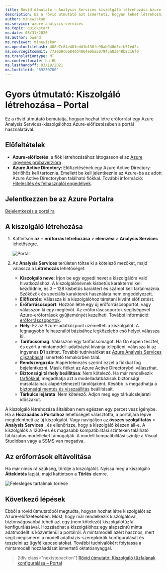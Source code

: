 ```yaml
---
title: Rövid útmutató – Analysis Services kiszolgáló létrehozása Azure Portalban | Microsoft Docs
description: Ez a rövid útmutató azt ismerteti, hogyan lehet létrehozni egy Azure Analysis Services Server-példányt a Azure Portal használatával.
author: minewiskan
ms.service: azure-analysis-services
ms.topic: quickstart
ms.date: 08/31/2020
ms.author: owend
ms.reviewer: minewiskan
ms.openlocfilehash: 488e7c84e481edd1b136fe90ab948d3cfb51ed2c
ms.sourcegitcommit: 772eb9c6684dd4864e0ba507945a83e48b8c16f0
ms.translationtype: MT
ms.contentlocale: hu-HU
ms.lasthandoff: 03/19/2021
ms.locfileid: "89230780"
---
```

# <a name="quickstart-create-a-server---portal"></a>Gyors útmutató: Kiszolgáló létrehozása – Portal

Ez a rövid útmutató bemutatja, hogyan hozhat létre erőforrást egy Azure Analysis Services-kiszolgálóhoz Azure-előfizetésében a portál használatával.

## <a name="prerequisites"></a>Előfeltételek 

* **Azure-előfizetés**: a fiók létrehozásához látogasson el az [Azure ingyenes próbaverzióra](https://azure.microsoft.com/offers/ms-azr-0044p/) .
* **Azure Active Directory**: Előfizetésének egy Azure Active Directory-bérlőhöz kell tartoznia. Emellett be kell jelentkeznie az Azure-ba az adott Azure Active Directoryban található fiókkal. További információ: [Hitelesítés és felhasználói engedélyek](analysis-services-manage-users.md).

## <a name="sign-in-to-the-azure-portal"></a>Jelentkezzen be az Azure Portalra 

[Bejelentkezés a portálra](https://portal.azure.com)


## <a name="create-a-server"></a>A kiszolgáló létrehozása

1. Kattintson **az + erőforrás létrehozása**  >  **elemzési**  >  **Analysis Services** lehetőségre.

    ![Portál](./media/analysis-services-create-server/aas-create-server-portal.png)

2. Az **Analysis Services** területen töltse ki a kötelező mezőket, majd válassza a **Létrehozás** lehetőséget.
   
   * **Kiszolgáló neve**: Írjon be egy egyedi nevet a kiszolgálóra való hivatkozáshoz. A kiszolgálónévnek kisbetűs karakterrel kell kezdődnie, és 3 – 128 kisbetűs karaktert és számot kell tartalmaznia. Szóközök és speciális karakterek használata nem engedélyezett.
   * **Előfizetés**: Válassza ki a kiszolgálóhoz társítani kívánt előfizetést.
   * **Erőforráscsoport**: Hozzon létre egy új erőforráscsoportot, vagy válasszon ki egy meglévőt. Az erőforráscsoportok segítségével Azure-erőforrások gyűjteményét kezelheti. További információ: [erőforráscsoportok](../azure-resource-manager/management/overview.md).
   * **Hely**: Ez az Azure-adatközpont üzemelteti a kiszolgálót. A legnagyobb felhasználói bázisához legközelebb eső helyet válassza ki.
   * **Tarifacsomag**: Válasszon egy tarifacsomagot. Ha Ön éppen tesztel, és ezért a mintamodell-adatbázist kívánja telepíteni, válassza ki az ingyenes **D1** szintet. További tudnivalókat az [Azure Analysis Services díjszabását](https://azure.microsoft.com/pricing/details/analysis-services/) ismertető témakörben talál. 
   * **Rendszergazda**: Alapértelmezés szerint ezzel a fiókkal fog bejelentkezni. Másik fiókot az Azure Active Directoryból választhat.
   * **Biztonsági tárhely beállítása**: Nem kötelező. Ha már rendelkezik [tárfiókkal](../storage/common/storage-introduction.md), megadhatja azt a modelladatbázisok biztonsági másolatainak alapértelmezett tárolójaként. Később is megadhatja a [biztonsági mentés és visszaállítás](analysis-services-backup.md) beállításait.
   * **Tárkulcs lejárata**: Nem kötelező. Adjon meg egy tárkulcslejárati időszakot.

A kiszolgáló létrehozása általában nem egészen egy percet vesz igénybe. Ha a **Hozzáadás a Portalhoz** lehetőséget választotta, a portáljára lépve megtekintheti az új kiszolgálót. Vagy navigáljon az **összes szolgáltatás**  >  **Analysis Services** , és ellenőrizze, hogy a kiszolgáló készen áll-e. A kiszolgálók a 1200-es és magasabb kompatibilitási szinteken található táblázatos modelleket támogatják. A modell kompatibilitási szintje a Visual Studióban vagy a SSMS van megadva.

## <a name="clean-up-resources"></a>Az erőforrások eltávolítása

Ha már nincs rá szükség, törölje a kiszolgálót. Nyissa meg a kiszolgáló **Áttekintés** lapját, majd kattintson a **Törlés** elemre. 

 ![Felesleges tartalmak törlése](./media/analysis-services-create-server/aas-create-server-cleanup.png)


## <a name="next-steps"></a>Következő lépések
Ebből a rövid útmutatóból megtudta, hogyan hozhat létre kiszolgálót az Azure-előfizetésében. Most, hogy már rendelkezik kiszolgálóval, biztonságosabbá teheti azt egy (nem kötelező) kiszolgálótűzfal konfigurálásával. Hozzáadhat a kiszolgálóhoz egy alapszintű minta adatmodellt is közvetlenül a portálról. A mintamodell azért hasznos, mert segít megismerni a modell adatbázis-szerepkörök konfigurálását és tesztelni az ügyfélkapcsolatokat. További tudnivalókért folytassa a mintamodell hozzáadását ismertető oktatóanyaggal.

> [!div class="nextstepaction"]
> [Rövid útmutató: Kiszolgáló tűzfalának konfigurálása – Portal](analysis-services-qs-firewall.md)   